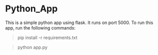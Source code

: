 # Python_App
This is a simple python app using flask. It runs on port 5000.
To run this app, run the following commands:
> pip install -r requirements.txt

> python app.py
